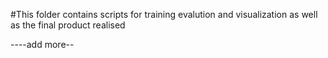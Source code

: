 #This folder contains scripts for training evalution and visualization as well as the final product realised 

----add more--